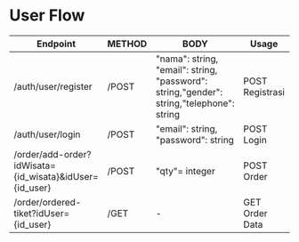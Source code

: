 # User Flow
| Endpoint|METHOD|BODY|Usage|Example|HEADERS |
|------------|------------|---------|---------|---------|------------|
|/auth/user/register|/POST| "nama": string, "email": string, "password": string,"gender": string,"telephone": string | POST Registrasi|-|{Content-Type}|
|/auth/user/login|/POST|"email": string, "password": string|POST Login|-|-|
|/order/add-order?idWisata={id_wisata}&idUser={id_user}|/POST|"qty"= integer|POST Order|/order/add-order?idWisata=87e458c4b99b4eaaaffb0&idUser=5a4ae7ce110347bd81692|{Authorizations: Bearer {token}, Content-Type: application/json}|
|/order/ordered-tiket?idUser={id_user}|/GET|-|GET Order Data|/order/ordered-tiket?idUser=5a4ae7ce110347bd81692|{Authorizations: Bearer {token}}|
